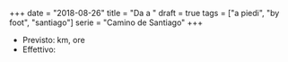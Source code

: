 +++
date = "2018-08-26"
title = "Da  a "
draft = true
tags = ["a piedi", "by foot", "santiago"]
serie = "Camino de Santiago"
+++




* Previsto:  km,  ore
* Effettivo: 


